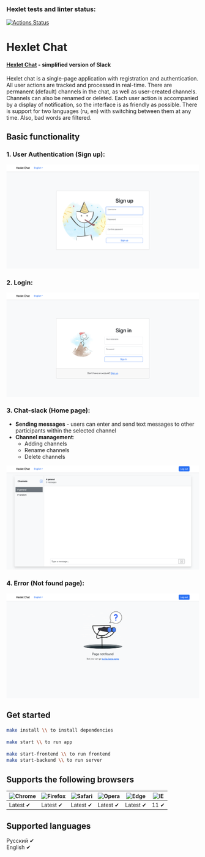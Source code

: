 ### Hexlet tests and linter status:
[![Actions Status](https://github.com/ArthurFloyd/frontend-project-12/actions/workflows/hexlet-check.yml/badge.svg)](https://github.com/ArthurFloyd/frontend-project-12/actions)

# Hexlet Chat

#### [Hexlet Chat](https://frontend-project-12-9.onrender.com/) - simplified version of Slack

Hexlet chat is a single-page application with registration and authentication.
All user actions are tracked and processed in real-time.
There are permanent (default) channels in the chat, as well as user-created channels. Channels can also be renamed or deleted.
Each user action is accompanied by a display of notification, so the interface is as friendly as possible.
There is support for two languages (ru, en) with switching between them at any time. Also, bad words are filtered.

## Basic functionality

### 1. User Authentication (Sign up):

![Изображение][1]

[1]: frontend/public/signUpReadme.png "Screenshot of the registration page"

### 2. Login:

![Изображение][2]

[2]: frontend/public/loginReadme.png "Login page screenshot"

### 3. Chat-slack (Home page):
  - **Sending messages** - users can enter and send text messages to other participants within the selected channel
  - **Channel management**:
    - Adding channels
    - Rename channels
    - Delete channels

![Изображение][3]

[3]: frontend/public/homeReadme.png "Home page screenshot"

### 4. Error (Not found page):

![Изображение][4]

[4]: frontend/public/errorPageReadme.png "Screenshot of the error page"


## Get started

```bash
make install \\ to install dependencies
```
```bash
make start \\ to run app
```
```bash
make start-frontend \\ to run frontend
make start-backend \\ to run server
```

## Supports the following browsers

![Chrome](https://raw.githubusercontent.com/alrra/browser-logos/main/src/chrome/chrome_48x48.png) | ![Firefox](https://raw.githubusercontent.com/alrra/browser-logos/main/src/firefox/firefox_48x48.png) | ![Safari](https://raw.githubusercontent.com/alrra/browser-logos/main/src/safari/safari_48x48.png) | ![Opera](https://raw.githubusercontent.com/alrra/browser-logos/main/src/opera/opera_48x48.png) | ![Edge](https://raw.githubusercontent.com/alrra/browser-logos/main/src/edge/edge_48x48.png) | ![IE](https://raw.githubusercontent.com/alrra/browser-logos/master/src/archive/internet-explorer_9-11/internet-explorer_9-11_48x48.png) |
--- | --- | --- | --- | --- | --- |
Latest ✔ | Latest ✔ | Latest ✔ | Latest ✔ | Latest ✔ | 11 ✔ |


## Supported languages

Русский ✔  
English ✔

